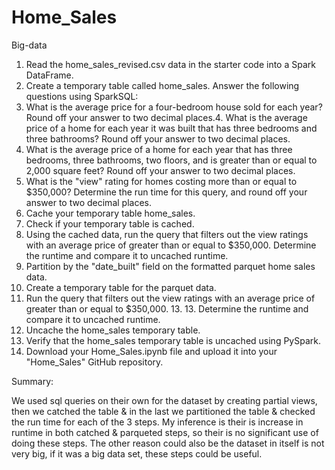 # Home_Sales
Big-data

1. Read the home_sales_revised.csv data in the starter code into a Spark DataFrame.
2. Create a temporary table called home_sales.
Answer the following questions using SparkSQL:
3. What is the average price for a four-bedroom house sold for each year? Round off your answer to two decimal places.4. What is the average price of a home for each year it was built that has three bedrooms and three bathrooms? Round off your answer to two decimal places.
5. What is the average price of a home for each year that has three bedrooms, three bathrooms, two floors, and is greater than or equal to 2,000 square feet? Round off your answer to two decimal places.
6. What is the "view" rating for homes costing more than or equal to $350,000? Determine the run time for this query, and round off your answer to two decimal places.
7. Cache your temporary table home_sales.
8. Check if your temporary table is cached.
9. Using the cached data, run the query that filters out the view ratings with an average price of greater than or equal to $350,000. Determine the runtime and compare it to uncached runtime.
10. Partition by the "date_built" field on the formatted parquet home sales data.
11. Create a temporary table for the parquet data.
12. Run the query that filters out the view ratings with an average price of greater than or equal to $350,000. 13. 13. Determine the runtime and compare it to uncached runtime.
14. Uncache the home_sales temporary table.
15. Verify that the home_sales temporary table is uncached using PySpark.
16. Download your Home_Sales.ipynb file and upload it into your "Home_Sales" GitHub repository.

Summary:

We used sql queries on their own for the dataset by creating partial views, then we catched the table & in the last we partitioned the table & checked the run time for each of the 3 steps. My inference is their is increase in runtime in both catched & parqueted steps, so their is no significant use of doing these steps. The other reason could also be the dataset in itself is not very big, if it was a big data set, these steps could be useful.
